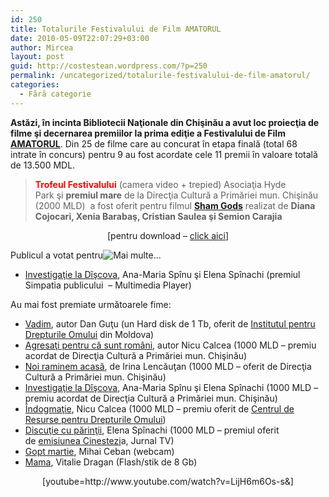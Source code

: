 ```yaml
---
id: 250
title: Totalurile Festivalului de Film AMATORUL
date: 2010-05-09T22:07:29+03:00
author: Mircea
layout: post
guid: http://costestean.wordpress.com/?p=250
permalink: /uncategorized/totalurile-festivalului-de-film-amatorul/
categories:
  - Fără categorie
---
```

**Astăzi, în incinta Bibliotecii Naţionale din Chişinău a avut loc proiecţia de filme şi decernarea premiilor la prima ediţie a Festivalului de Film** <a href="http://curaj.tv/amatorul" target="_blank"><strong>AMATORUL</strong></a>. Din 25 de filme care au concurat în etapa finală (total 68 intrate în concurs) pentru 9 au fost acordate cele 11 premii în valoare totală de 13.500 MDL.

> **<span style="color:#ff0000;">Trofeul Festivalului</span>** (camera video + trepied) Asociaţia Hyde Park şi **premiul mare** de la Direcţia Cultură a Primăriei mun. Chişinău (2000 MLD)  a fost oferit pentru filmul <a href="http://curaj.tv/amatorul/sham-gods-film-despre-tortura/" target="_blank"><strong>Sham Gods</strong></a> realizat de **Diana Cojocari, Xenia Barabaş, Cristian Saulea şi Semion Carajia**

<p style="text-align:center;">
  [pentru download &#8211; <a href="http://vimeo.com/download/video:20573572?v=2&e=1273440168&h=1d5dba7d595709b9eab590afdd002b39&uh=26c415d11be85780592531465c5eb422" target="_blank">click aici</a>]
</p>

Publicul a votat pentru![](http://www.curaj.net/wp-includes/js/tinymce/plugins/wordpress/img/trans.gif "Mai multe...")

  * <a href="http://curaj.tv/reportaj/social/equal-opportunities-at-school/" target="_blank">Investigaţie la Dîşcova</a>, Ana-Maria Spînu şi Elena Spînachi (premiul Simpatia publicului  &#8211; Multimedia Player)

Au mai fost premiate următoarele fime:

  * <a href="http://curaj.tv/reportaj/social/primul-film-prezentat-pentru-festival/" target="_blank">Vadim</a>, autor Dan Guţu (un Hard disk de 1 Tb, oferit de <a href="http://www.idom.md" target="_blank">Institutul pentru Drepturile Omului</a> din Moldova)
  * <a href="http://curaj.tv/amatorul/agresati-pentru-ca-sunt-romani/" target="_blank">Agresaţi pentru că sunt români</a>, autor Nicu Calcea (1000 MLD &#8211; premiu acordat de Direcţia Cultură a Primăriei mun. Chişinău)
  * <a href="http://curaj.tv/amatorul/noi-raminem-acasa-film-de-irina-lencautan/" target="_blank">Noi raminem acasă</a>, de Irina Lencăuţan (1000 MLD &#8211; oferit de Direcţia Cultură a Primăriei mun. Chişinău)
  * <a href="http://curaj.tv/reportaj/social/equal-opportunities-at-school/" target="_blank">Investigaţie la Dîşcova</a>, Ana-Maria Spînu şi Elena Spînachi (1000 MLD &#8211; premiu acordat de Direcţia Cultură a Primăriei mun. Chişinău)
  * <a href="http://curaj.tv/academia-curajului/indogmatie/" target="_blank">Îndogmaţie</a>, Nicu Calcea (1000 MLD &#8211; premiu oferit de <a href="http://www.credo.md" target="_blank">Centrul de Resurse pentru Drepturile Omului</a>)
  * <a href="http://curaj.tv/amatorul/discutie-cu-parintii/" target="_blank">Discuţie cu părinţii</a>, Elena Spînachi (1000 MLD &#8211; premiul oferit de <a href="http://www.jurnaltv.md/ro/search/?cx=003352430233257560520:q-pf040fjnc&cof=FORID:11&ie=UTF-8&q=cinestezia&sa.x=0&sa.y=0&sa=C%C4%83utare&siteurl=jurnaltv.md/" target="_blank">emisiunea Cinestezi</a>a, Jurnal TV)
  * <a href="http://curaj.tv/amatorul/%D0%B3%D0%BE%D0%BF%D1%82-martie/" target="_blank">Gopt martie</a>, Mihai Ceban (webcam)
  * <a href="http://curaj.tv/amatorul/mama/" target="_blank">Mama</a>, Vitalie Dragan (Flash/stik de 8 Gb)

<p style="text-align:center;">
  [youtube=http://www.youtube.com/watch?v=LijH6m6Os-s&]<!--more-->
</p>